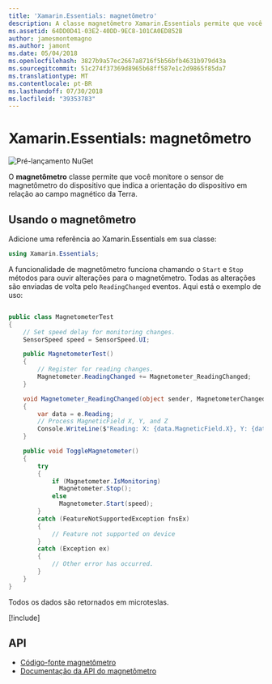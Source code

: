 ```yaml
---
title: 'Xamarin.Essentials: magnetômetro'
description: A classe magnetômetro Xamarin.Essentials permite que você monitore o sensor do magnetômetro do dispositivo, que indica a orientação do dispositivo em relação ao campo magnético da Terra.
ms.assetid: 64DD0D41-03E2-40DD-9EC8-101CA0ED852B
author: jamesmontemagno
ms.author: jamont
ms.date: 05/04/2018
ms.openlocfilehash: 3827b9a57ec2667a8716f5b56bfb4631b979d43a
ms.sourcegitcommit: 51c274f37369d8965b68ff587e1c2d9865f85da7
ms.translationtype: MT
ms.contentlocale: pt-BR
ms.lasthandoff: 07/30/2018
ms.locfileid: "39353783"
---
```

# <a name="xamarinessentials-magnetometer"></a>Xamarin.Essentials: magnetômetro

![Pré-lançamento NuGet](~/media/shared/pre-release.png)

O **magnetômetro** classe permite que você monitore o sensor de magnetômetro do dispositivo que indica a orientação do dispositivo em relação ao campo magnético da Terra.

## <a name="using-magnetometer"></a>Usando o magnetômetro

Adicione uma referência ao Xamarin.Essentials em sua classe:

```csharp
using Xamarin.Essentials;
```

A funcionalidade de magnetômetro funciona chamando o `Start` e `Stop` métodos para ouvir alterações para o magnetômetro. Todas as alterações são enviadas de volta pelo `ReadingChanged` eventos. Aqui está o exemplo de uso:

```csharp

public class MagnetometerTest
{
    // Set speed delay for monitoring changes.
    SensorSpeed speed = SensorSpeed.UI;

    public MagnetometerTest()
    {
        // Register for reading changes.
        Magnetometer.ReadingChanged += Magnetometer_ReadingChanged;
    }

    void Magnetometer_ReadingChanged(object sender, MagnetometerChangedEventArgs e)
    {
        var data = e.Reading;
        // Process MagneticField X, Y, and Z
        Console.WriteLine($"Reading: X: {data.MagneticField.X}, Y: {data.MagneticField.Y}, Z: {data.MagneticField.Z}");
    }

    public void ToggleMagnetometer()
    {
        try
        {
            if (Magnetometer.IsMonitoring)
              Magnetometer.Stop();
            else
              Magnetometer.Start(speed);
        }
        catch (FeatureNotSupportedException fnsEx)
        {
            // Feature not supported on device
        }
        catch (Exception ex)
        {
            // Other error has occurred.
        }
    }
}
```

Todos os dados são retornados em microteslas.

[!include[](~/essentials/includes/sensor-speed.md)]

## <a name="api"></a>API

- [Código-fonte magnetômetro](https://github.com/xamarin/Essentials/tree/master/Xamarin.Essentials/Magnetometer)
- [Documentação da API do magnetômetro](xref:Xamarin.Essentials.Magnetometer)
